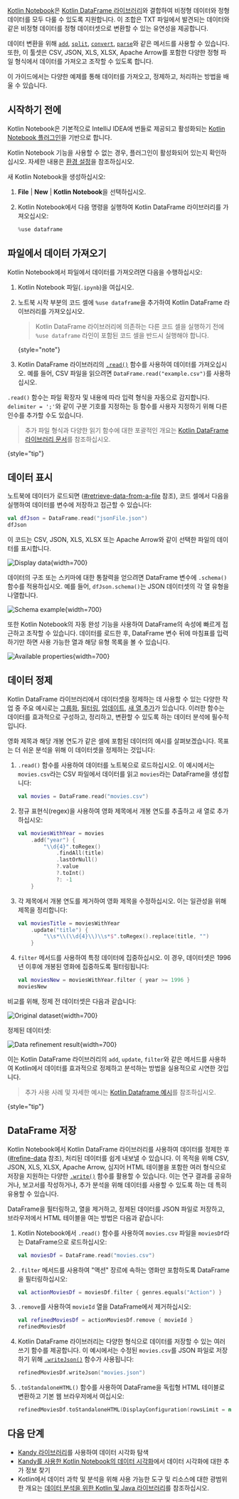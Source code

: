 [//]: # (title: 파일에서 데이터 가져오기)

[Kotlin Notebook](kotlin-notebook-overview.md)은 [Kotlin DataFrame 라이브러리](https://kotlin.github.io/dataframe/gettingstarted.html)와 결합하여 비정형 데이터와 정형 데이터를 모두 다룰 수 있도록 지원합니다. 이 조합은 TXT 파일에서 발견되는 데이터와 같은 비정형 데이터를 정형 데이터셋으로 변환할 수 있는 유연성을 제공합니다.

데이터 변환을 위해 [`add`](https://kotlin.github.io/dataframe/adddf.html), [`split`](https://kotlin.github.io/dataframe/split.html), [`convert`](https://kotlin.github.io/dataframe/convert.html), [`parse`](https://kotlin.github.io/dataframe/parse.html)와 같은 메서드를 사용할 수 있습니다. 또한, 이 툴셋은 CSV, JSON, XLS, XLSX, Apache Arrow를 포함한 다양한 정형 파일 형식에서 데이터를 가져오고 조작할 수 있도록 합니다.

이 가이드에서는 다양한 예제를 통해 데이터를 가져오고, 정제하고, 처리하는 방법을 배울 수 있습니다.

## 시작하기 전에

Kotlin Notebook은 기본적으로 IntelliJ IDEA에 번들로 제공되고 활성화되는 [Kotlin Notebook 플러그인](https://plugins.jetbrains.com/plugin/16340-kotlin-notebook)을 기반으로 합니다.

Kotlin Notebook 기능을 사용할 수 없는 경우, 플러그인이 활성화되어 있는지 확인하십시오. 자세한 내용은 [환경 설정](kotlin-notebook-set-up-env.md)을 참조하십시오.

새 Kotlin Notebook을 생성하십시오:

1. **File** | **New** | **Kotlin Notebook**을 선택하십시오.
2. Kotlin Notebook에서 다음 명령을 실행하여 Kotlin DataFrame 라이브러리를 가져오십시오:

   ```kotlin
   %use dataframe
   ```

## 파일에서 데이터 가져오기

Kotlin Notebook에서 파일에서 데이터를 가져오려면 다음을 수행하십시오:

1. Kotlin Notebook 파일(`.ipynb`)을 여십시오.
2. 노트북 시작 부분의 코드 셀에 `%use dataframe`을 추가하여 Kotlin DataFrame 라이브러리를 가져오십시오.
   > Kotlin DataFrame 라이브러리에 의존하는 다른 코드 셀을 실행하기 전에 `%use dataframe` 라인이 포함된 코드 셀을 반드시 실행해야 합니다.
   >
   {style="note"}

3. Kotlin DataFrame 라이브러리의 [`.read()`](https://kotlin.github.io/dataframe/read.html) 함수를 사용하여 데이터를 가져오십시오. 예를 들어, CSV 파일을 읽으려면 `DataFrame.read("example.csv")`를 사용하십시오.

`.read()` 함수는 파일 확장자 및 내용에 따라 입력 형식을 자동으로 감지합니다. `delimiter = ';'`와 같이 구분 기호를 지정하는 등 함수를 사용자 지정하기 위해 다른 인수를 추가할 수도 있습니다.

> 추가 파일 형식과 다양한 읽기 함수에 대한 포괄적인 개요는 [Kotlin DataFrame 라이브러리 문서](https://kotlin.github.io/dataframe/read.html)를 참조하십시오.
> 
{style="tip"}

## 데이터 표시

노트북에 데이터가 로드되면 ([#retrieve-data-from-a-file](#retrieve-data-from-a-file) 참조), 코드 셀에서 다음을 실행하여 데이터를 변수에 저장하고 접근할 수 있습니다:

```kotlin
val dfJson = DataFrame.read("jsonFile.json")
dfJson
```

이 코드는 CSV, JSON, XLS, XLSX 또는 Apache Arrow와 같이 선택한 파일의 데이터를 표시합니다.

![Display data](display-data.png){width=700}

데이터의 구조 또는 스키마에 대한 통찰력을 얻으려면 DataFrame 변수에 `.schema()` 함수를 적용하십시오. 예를 들어, `dfJson.schema()`는 JSON 데이터셋의 각 열 유형을 나열합니다.

![Schema example](schema-data-analysis.png){width=700}

또한 Kotlin Notebook의 자동 완성 기능을 사용하여 DataFrame의 속성에 빠르게 접근하고 조작할 수 있습니다. 데이터를 로드한 후, DataFrame 변수 뒤에 마침표를 입력하기만 하면 사용 가능한 열과 해당 유형 목록을 볼 수 있습니다.

![Available properties](auto-completion-data-analysis.png){width=700}

## 데이터 정제

Kotlin DataFrame 라이브러리에서 데이터셋을 정제하는 데 사용할 수 있는 다양한 작업 중 주요 예시로는 [그룹화](https://kotlin.github.io/dataframe/group.html), [필터링](https://kotlin.github.io/dataframe/filter.html), [업데이트](https://kotlin.github.io/dataframe/update.html), [새 열 추가](https://kotlin.github.io/dataframe/add.html)가 있습니다. 이러한 함수는 데이터를 효과적으로 구성하고, 정리하고, 변환할 수 있도록 하는 데이터 분석에 필수적입니다.

영화 제목과 해당 개봉 연도가 같은 셀에 포함된 데이터의 예시를 살펴보겠습니다. 목표는 더 쉬운 분석을 위해 이 데이터셋을 정제하는 것입니다:

1. `.read()` 함수를 사용하여 데이터를 노트북으로 로드하십시오. 이 예시에서는 `movies.csv`라는 CSV 파일에서 데이터를 읽고 `movies`라는 DataFrame을 생성합니다:

   ```kotlin
   val movies = DataFrame.read("movies.csv")
   ```

2. 정규 표현식(regex)을 사용하여 영화 제목에서 개봉 연도를 추출하고 새 열로 추가하십시오:

   ```kotlin
   val moviesWithYear = movies
       .add("year") { 
           "\\d{4}".toRegex()
               .findAll(title)
               .lastOrNull()
               ?.value
               ?.toInt()
               ?: -1
       }
   ```

3. 각 제목에서 개봉 연도를 제거하여 영화 제목을 수정하십시오. 이는 일관성을 위해 제목을 정리합니다:

   ```kotlin
   val moviesTitle = moviesWithYear
       .update("title") {
           "\\s*\\(\\d{4}\\)\\s*$".toRegex().replace(title, "")
       }
   ```

4. `filter` 메서드를 사용하여 특정 데이터에 집중하십시오. 이 경우, 데이터셋은 1996년 이후에 개봉된 영화에 집중하도록 필터링됩니다:

   ```kotlin
   val moviesNew = moviesWithYear.filter { year >= 1996 }
   moviesNew
   ```

비교를 위해, 정제 전 데이터셋은 다음과 같습니다:

![Original dataset](original-dataset.png){width=700}

정제된 데이터셋:

![Data refinement result](refined-data.png){width=700}

이는 Kotlin DataFrame 라이브러리의 `add`, `update`, `filter`와 같은 메서드를 사용하여 Kotlin에서 데이터를 효과적으로 정제하고 분석하는 방법을 실용적으로 시연한 것입니다.

> 추가 사용 사례 및 자세한 예시는 [Kotlin Dataframe 예시](https://github.com/Kotlin/dataframe/tree/master/examples)를 참조하십시오.
> 
{style="tip"}

## DataFrame 저장

Kotlin Notebook에서 Kotlin DataFrame 라이브러리를 사용하여 데이터를 정제한 후 ([#refine-data](#refine-data) 참조), 처리된 데이터를 쉽게 내보낼 수 있습니다. 이 목적을 위해 CSV, JSON, XLS, XLSX, Apache Arrow, 심지어 HTML 테이블을 포함한 여러 형식으로 저장을 지원하는 다양한 [`.write()`](https://kotlin.github.io/dataframe/write.html) 함수를 활용할 수 있습니다. 이는 연구 결과를 공유하거나, 보고서를 작성하거나, 추가 분석을 위해 데이터를 사용할 수 있도록 하는 데 특히 유용할 수 있습니다.

DataFrame을 필터링하고, 열을 제거하고, 정제된 데이터를 JSON 파일로 저장하고, 브라우저에서 HTML 테이블을 여는 방법은 다음과 같습니다:

1. Kotlin Notebook에서 `.read()` 함수를 사용하여 `movies.csv` 파일을 `moviesDf`라는 DataFrame으로 로드하십시오:

   ```kotlin
   val moviesDf = DataFrame.read("movies.csv")
   ```

2. `.filter` 메서드를 사용하여 "액션" 장르에 속하는 영화만 포함하도록 DataFrame을 필터링하십시오:

   ```kotlin
   val actionMoviesDf = moviesDf.filter { genres.equals("Action") }
   ```

3. `.remove`를 사용하여 `movieId` 열을 DataFrame에서 제거하십시오:

   ```kotlin
   val refinedMoviesDf = actionMoviesDf.remove { movieId }
   refinedMoviesDf
   ```

4. Kotlin DataFrame 라이브러리는 다양한 형식으로 데이터를 저장할 수 있는 여러 쓰기 함수를 제공합니다. 이 예시에서는 수정된 `movies.csv`를 JSON 파일로 저장하기 위해 [`.writeJson()`](https://kotlin.github.io/dataframe/write.html#writing-to-json) 함수가 사용됩니다:

   ```kotlin
   refinedMoviesDf.writeJson("movies.json")
   ```

5. `.toStandaloneHTML()` 함수를 사용하여 DataFrame을 독립형 HTML 테이블로 변환하고 기본 웹 브라우저에서 여십시오:

   ```kotlin
   refinedMoviesDf.toStandaloneHTML(DisplayConfiguration(rowsLimit = null)).openInBrowser()
   ```

## 다음 단계

* [Kandy 라이브러리](https://kotlin.github.io/kandy/examples.html)를 사용하여 데이터 시각화 탐색
* [Kandy를 사용한 Kotlin Notebook의 데이터 시각화](data-analysis-visualization.md)에서 데이터 시각화에 대한 추가 정보 찾기
* Kotlin에서 데이터 과학 및 분석을 위해 사용 가능한 도구 및 리소스에 대한 광범위한 개요는 [데이터 분석을 위한 Kotlin 및 Java 라이브러리](data-analysis-libraries.md)를 참조하십시오.